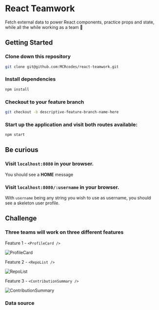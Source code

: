 # React Teamwork

Fetch external data to power React components, practice props and state, while all the while working as a team 💪

## Getting Started

### Clone down this repository

```bash
git clone git@github.com:MCRcodes/react-teamwork.git
```

### Install dependencies

```bash
npm install
```

### Checkout to your feature branch

```bash
git checkout -b descriptive-feature-branch-name-here
```

### Start up the application and visit both routes available:

```bash
npm start
```

## Be curious

### Visit `localhost:8080` in your browser.

You should see a **HOME** message

### Visit `localhost:8080/:username` in your browser.

With `username` being any string you wish to use as username, you should see a skeleton user profile.  

## Challenge

### Three teams will work on three different features

Feature 1 - `<ProfileCard />`

![ProfileCard](https://github.com/MCRcodes/react-teamwork/master/public/img/profile-card.png)

Feature 2 - `<RepoList />`

![RepoList](
    https://github.com/MCRcodes/react-teamwork/master/public/img/repo-list.png
)

Feature 3 - `<ContributionSummary />`

![ContributionSummary](https://github.com/MCRcodes/react-teamwork/master/public/img/contribution-summary.png)

### Data source

